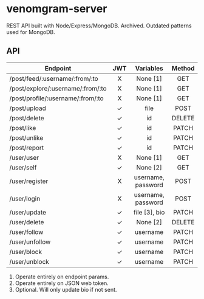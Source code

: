 # venomgram-server
REST API built with Node/Express/MongoDB. Archived. Outdated patterns used for MongoDB.

## API

|Endpoint|JWT|Variables|Method|
|-|:-:|:-:|:-:|
| /post/feed/:username/:from/:to|X|None [1]|GET
| /post/explore/:username/:from/:to|X|None [1]|GET
| /post/profile/:username/:from/:to|X|None [1]|GET
| /post/upload|✓|file|POST
| /post/delete|✓|id|DELETE
| /post/like|✓|id|PATCH
| /post/unlike|✓|id|PATCH
| /post/report|✓|id|PATCH
| /user/user|X|None [1]|GET
| /user/self|✓|None [2]|GET
| /user/register|X|username, password|POST
| /user/login|X|username, password|POST
| /user/update|✓|file [3], bio|PATCH
| /user/delete|✓|None [2]|DELETE
| /user/follow|✓|username|PATCH
| /user/unfollow|✓|username|PATCH
| /user/block|✓|username|PATCH
| /user/unblock|✓|username|PATCH

1. Operate entirely on endpoint params.
2. Operate entirely on JSON web token.
3. Optional. Will only update bio if not sent.
